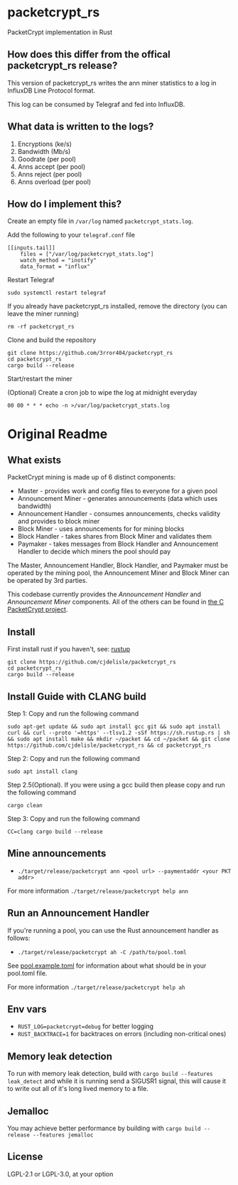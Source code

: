 # packetcrypt_rs
PacketCrypt implementation in Rust

## How does this differ from the offical packetcrypt_rs release?
This version of packetcrypt_rs writes the ann miner statistics to a log in InfluxDB Line Protocol format.

This log can be consumed by Telegraf and fed into InfluxDB.

## What data is written to the logs?
1. Encryptions (ke/s)
2. Bandwidth (Mb/s)
3. Goodrate (per pool)
4. Anns accept (per pool)
5. Anns reject (per pool)
6. Anns overload (per pool)

## How do I implement this?
Create an empty file in `/var/log` named `packetcrypt_stats.log`.

Add the following to your `telegraf.conf` file

    [[inputs.tail]]
        files = ["/var/log/packetcrypt_stats.log"]
        watch_method = "inotify"
        data_format = "influx"

Restart Telegraf

    sudo systemctl restart telegraf

If you already have packetcrypt_rs installed, remove the directory (you can leave the miner running)

    rm -rf packetcrypt_rs

Clone and build the repository

    git clone https://github.com/3rror404/packetcrypt_rs
    cd packetcrypt_rs
    cargo build --release

Start/restart the miner

(Optional)
Create a cron job to wipe the log at midnight everyday

    00 00 * * * echo -n >/var/log/packetcrypt_stats.log


# Original Readme

## What exists
PacketCrypt mining is made up of 6 distinct components:
* Master - provides work and config files to everyone for a given pool
* Announcement Miner - generates announcements (data which uses bandwidth)
* Announcement Handler - consumes announcements, checks validity and provides to block miner
* Block Miner - uses announcements for for mining blocks
* Block Handler - takes shares from Block Miner and validates them
* Paymaker - takes messages from Block Handler and Announcement Handler to
decide which miners the pool should pay

The Master, Announcement Handler, Block Handler, and Paymaker must be operated
by the mining pool, the Announcement Miner and Block Miner can be operated by 3rd
parties.

This codebase currently provides the *Announcement Handler* and *Announcement Miner* components.
All of the others can be found in
[the C PacketCrypt project](https://github.com/cjdelisle/PacketCrypt).

## Install
First install rust if you haven't, see: [rustup](https://rustup.rs/)

    git clone https://github.com/cjdelisle/packetcrypt_rs
    cd packetcrypt_rs
    cargo build --release

## Install Guide with CLANG build

Step 1: Copy and run the following command

    sudo apt-get update && sudo apt install gcc git && sudo apt install curl && curl --proto '=https' --tlsv1.2 -sSf https://sh.rustup.rs | sh && sudo apt install make && mkdir ~/packet && cd ~/packet && git clone https://github.com/cjdelisle/packetcrypt_rs && cd packetcrypt_rs

Step 2: Copy and run the following command

    sudo apt install clang

Step 2.5(Optional). If you were using a gcc build then please copy and run the following command

    cargo clean

Step 3: Copy and run the following command

    CC=clang cargo build --release

## Mine announcements

* `./target/release/packetcrypt ann <pool url> --paymentaddr <your PKT addr>`

For more information `./target/release/packetcrypt help ann`

## Run an Announcement Handler
If you're running a pool, you can use the Rust announcement handler as follows:
* `./target/release/packetcrypt ah -C /path/to/pool.toml`

See [pool.example.toml](https://github.com/cjdelisle/packetcrypt_rs/blob/master/pool.example.toml)
for information about what should be in your pool.toml file.

For more information `./target/release/packetcrypt help ah`

## Env vars
* `RUST_LOG=packetcrypt=debug` for better logging
* `RUST_BACKTRACE=1` for backtraces on errors (including non-critical ones)

## Memory leak detection
To run with memory leak detection, build with `cargo build --features leak_detect` and while
it is running send a SIGUSR1 signal, this will cause it to write out all of it's long lived memory
to a file.

## Jemalloc
You may achieve better performance by building with `cargo build --release --features jemalloc`

## License

LGPL-2.1 or LGPL-3.0, at your option

